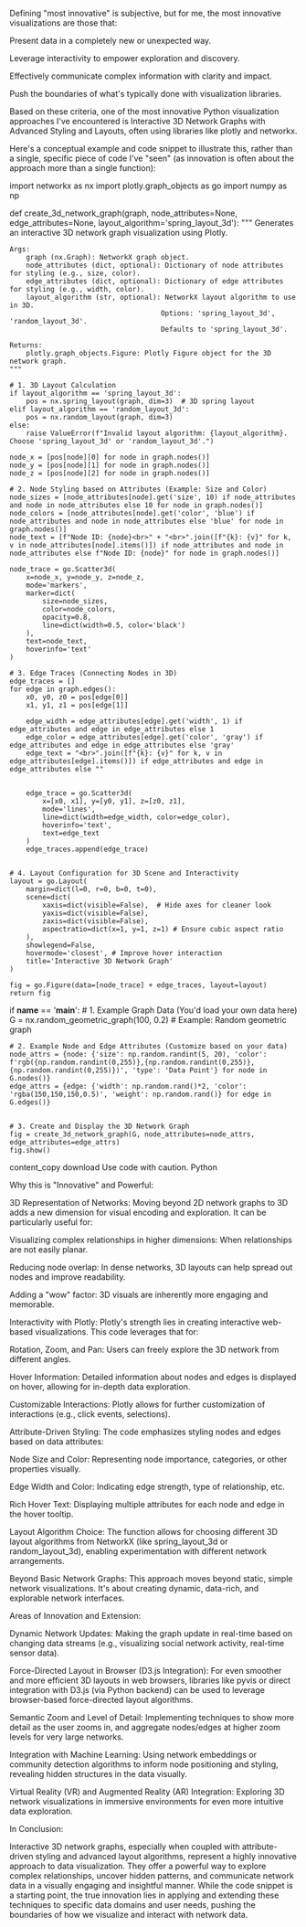 Defining "most innovative" is subjective, but for me, the most innovative visualizations are those that:

Present data in a completely new or unexpected way.

Leverage interactivity to empower exploration and discovery.

Effectively communicate complex information with clarity and impact.

Push the boundaries of what's typically done with visualization libraries.

Based on these criteria, one of the most innovative Python visualization approaches I've encountered is Interactive 3D Network Graphs with Advanced Styling and Layouts, often using libraries like plotly and networkx.

Here's a conceptual example and code snippet to illustrate this, rather than a single, specific piece of code I've "seen" (as innovation is often about the approach more than a single function):

import networkx as nx
import plotly.graph_objects as go
import numpy as np

def create_3d_network_graph(graph, node_attributes=None, edge_attributes=None, layout_algorithm='spring_layout_3d'):
    """
    Generates an interactive 3D network graph visualization using Plotly.

    Args:
        graph (nx.Graph): NetworkX graph object.
        node_attributes (dict, optional): Dictionary of node attributes for styling (e.g., size, color).
        edge_attributes (dict, optional): Dictionary of edge attributes for styling (e.g., width, color).
        layout_algorithm (str, optional): NetworkX layout algorithm to use in 3D.
                                         Options: 'spring_layout_3d', 'random_layout_3d'.
                                         Defaults to 'spring_layout_3d'.

    Returns:
        plotly.graph_objects.Figure: Plotly Figure object for the 3D network graph.
    """

    # 1. 3D Layout Calculation
    if layout_algorithm == 'spring_layout_3d':
        pos = nx.spring_layout(graph, dim=3)  # 3D spring layout
    elif layout_algorithm == 'random_layout_3d':
        pos = nx.random_layout(graph, dim=3)
    else:
        raise ValueError(f"Invalid layout algorithm: {layout_algorithm}. Choose 'spring_layout_3d' or 'random_layout_3d'.")

    node_x = [pos[node][0] for node in graph.nodes()]
    node_y = [pos[node][1] for node in graph.nodes()]
    node_z = [pos[node][2] for node in graph.nodes()]

    # 2. Node Styling based on Attributes (Example: Size and Color)
    node_sizes = [node_attributes[node].get('size', 10) if node_attributes and node in node_attributes else 10 for node in graph.nodes()]
    node_colors = [node_attributes[node].get('color', 'blue') if node_attributes and node in node_attributes else 'blue' for node in graph.nodes()]
    node_text = [f"Node ID: {node}<br>" + "<br>".join([f"{k}: {v}" for k, v in node_attributes[node].items()]) if node_attributes and node in node_attributes else f"Node ID: {node}" for node in graph.nodes()]

    node_trace = go.Scatter3d(
        x=node_x, y=node_y, z=node_z,
        mode='markers',
        marker=dict(
            size=node_sizes,
            color=node_colors,
            opacity=0.8,
            line=dict(width=0.5, color='black')
        ),
        text=node_text,
        hoverinfo='text'
    )

    # 3. Edge Traces (Connecting Nodes in 3D)
    edge_traces = []
    for edge in graph.edges():
        x0, y0, z0 = pos[edge[0]]
        x1, y1, z1 = pos[edge[1]]

        edge_width = edge_attributes[edge].get('width', 1) if edge_attributes and edge in edge_attributes else 1
        edge_color = edge_attributes[edge].get('color', 'gray') if edge_attributes and edge in edge_attributes else 'gray'
        edge_text = "<br>".join([f"{k}: {v}" for k, v in edge_attributes[edge].items()]) if edge_attributes and edge in edge_attributes else ""


        edge_trace = go.Scatter3d(
            x=[x0, x1], y=[y0, y1], z=[z0, z1],
            mode='lines',
            line=dict(width=edge_width, color=edge_color),
            hoverinfo='text',
            text=edge_text
        )
        edge_traces.append(edge_trace)


    # 4. Layout Configuration for 3D Scene and Interactivity
    layout = go.Layout(
        margin=dict(l=0, r=0, b=0, t=0),
        scene=dict(
            xaxis=dict(visible=False),  # Hide axes for cleaner look
            yaxis=dict(visible=False),
            zaxis=dict(visible=False),
            aspectratio=dict(x=1, y=1, z=1) # Ensure cubic aspect ratio
        ),
        showlegend=False,
        hovermode='closest', # Improve hover interaction
        title='Interactive 3D Network Graph'
    )

    fig = go.Figure(data=[node_trace] + edge_traces, layout=layout)
    return fig


if __name__ == '__main__':
    # 1. Example Graph Data (You'd load your own data here)
    G = nx.random_geometric_graph(100, 0.2) # Example: Random geometric graph

    # 2. Example Node and Edge Attributes (Customize based on your data)
    node_attrs = {node: {'size': np.random.randint(5, 20), 'color': f'rgb({np.random.randint(0,255)},{np.random.randint(0,255)},{np.random.randint(0,255)})', 'type': 'Data Point'} for node in G.nodes()}
    edge_attrs = {edge: {'width': np.random.rand()*2, 'color': 'rgba(150,150,150,0.5)', 'weight': np.random.rand()} for edge in G.edges()}


    # 3. Create and Display the 3D Network Graph
    fig = create_3d_network_graph(G, node_attributes=node_attrs, edge_attributes=edge_attrs)
    fig.show()
content_copy
download
Use code with caution.
Python

Why this is "Innovative" and Powerful:

3D Representation of Networks: Moving beyond 2D network graphs to 3D adds a new dimension for visual encoding and exploration. It can be particularly useful for:

Visualizing complex relationships in higher dimensions: When relationships are not easily planar.

Reducing node overlap: In dense networks, 3D layouts can help spread out nodes and improve readability.

Adding a "wow" factor: 3D visuals are inherently more engaging and memorable.

Interactivity with Plotly: Plotly's strength lies in creating interactive web-based visualizations. This code leverages that for:

Rotation, Zoom, and Pan: Users can freely explore the 3D network from different angles.

Hover Information: Detailed information about nodes and edges is displayed on hover, allowing for in-depth data exploration.

Customizable Interactions: Plotly allows for further customization of interactions (e.g., click events, selections).

Attribute-Driven Styling: The code emphasizes styling nodes and edges based on data attributes:

Node Size and Color: Representing node importance, categories, or other properties visually.

Edge Width and Color: Indicating edge strength, type of relationship, etc.

Rich Hover Text: Displaying multiple attributes for each node and edge in the hover tooltip.

Layout Algorithm Choice: The function allows for choosing different 3D layout algorithms from NetworkX (like spring_layout_3d or random_layout_3d), enabling experimentation with different network arrangements.

Beyond Basic Network Graphs: This approach moves beyond static, simple network visualizations. It's about creating dynamic, data-rich, and explorable network interfaces.

Areas of Innovation and Extension:

Dynamic Network Updates: Making the graph update in real-time based on changing data streams (e.g., visualizing social network activity, real-time sensor data).

Force-Directed Layout in Browser (D3.js Integration): For even smoother and more efficient 3D layouts in web browsers, libraries like pyvis or direct integration with D3.js (via Python backend) can be used to leverage browser-based force-directed layout algorithms.

Semantic Zoom and Level of Detail: Implementing techniques to show more detail as the user zooms in, and aggregate nodes/edges at higher zoom levels for very large networks.

Integration with Machine Learning: Using network embeddings or community detection algorithms to inform node positioning and styling, revealing hidden structures in the data visually.

Virtual Reality (VR) and Augmented Reality (AR) Integration: Exploring 3D network visualizations in immersive environments for even more intuitive data exploration.

In Conclusion:

Interactive 3D network graphs, especially when coupled with attribute-driven styling and advanced layout algorithms, represent a highly innovative approach to data visualization. They offer a powerful way to explore complex relationships, uncover hidden patterns, and communicate network data in a visually engaging and insightful manner. While the code snippet is a starting point, the true innovation lies in applying and extending these techniques to specific data domains and user needs, pushing the boundaries of how we visualize and interact with network data.
